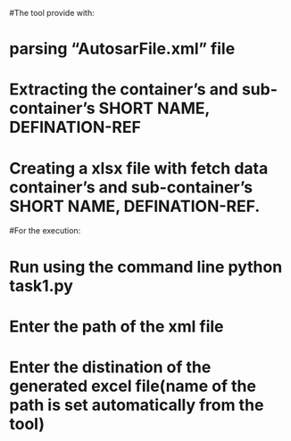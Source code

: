 #The tool provide with:
 # parsing “AutosarFile.xml” file
 # Extracting the container’s and sub-container’s SHORT NAME, DEFINATION-REF 
 # Creating a xlsx file with fetch data container’s and sub-container’s SHORT NAME, DEFINATION-REF.

#For the execution:
 # Run using the command line python task1.py
 # Enter the path of the xml file
 # Enter the distination of the generated excel file(name of the path is set automatically from the tool)
